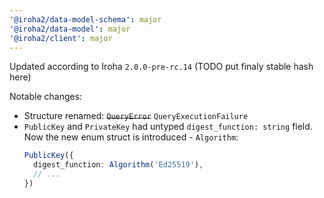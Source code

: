 ```yaml
---
'@iroha2/data-model-schema': major
'@iroha2/data-model': major
'@iroha2/client': major
---
```


Updated according to Iroha `2.0.0-pre-rc.14` (TODO put finaly stable hash here)

Notable changes:

- Structure renamed: ~~`QueryError`~~ `QueryExecutionFailure`
- `PublicKey` and `PrivateKey` had untyped `digest_function: string` field. Now the new enum struct is introduced - `Algorithm`:
  ```ts
  PublicKey({
    digest_function: Algorithm('Ed25519'),
    // ...
  })
  ```

